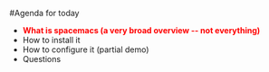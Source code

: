 #Agenda for today

- **<font color="red">What is spacemacs (a very broad overview -- not everything)</font>**
- How to install it
- How to configure it (partial demo)
- Questions
